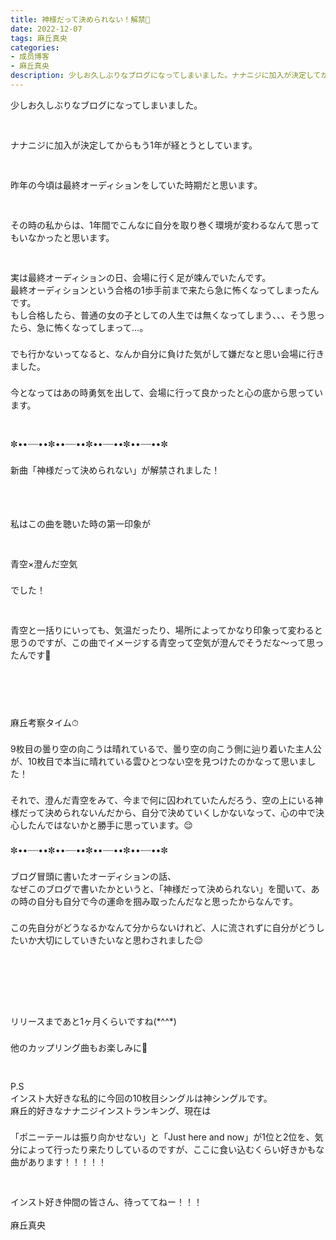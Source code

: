 ```yaml
---
title: 神様だって決められない！解禁🌾
date: 2022-12-07
tags: 麻丘真央
categories: 
- 成员博客
- 麻丘真央
description: 少しお久しぶりなブログになってしまいました。ナナニジに加入が決定してからもう1年が経とうとしています。昨年の今頃は最終オーディションをしていた時期だと思います。その時の私からは、1年間でこんなに自分...
---
```

<div class="blog_detail__main">
<div><p class="p1" style="margin: 0px; font-stretch: normal; line-height: normal;   -webkit-text-size-adjust: auto;"><span class="s1">少しお久しぶりなブログになってしまいました。</span></p><p class="p2" style="margin: 0px; font-stretch: normal; line-height: normal; min-height: 22px;   -webkit-text-size-adjust: auto;"><span class="s2"></span><br/></p><p class="p2" style="margin: 0px; font-stretch: normal; line-height: normal; min-height: 22px;   -webkit-text-size-adjust: auto;"><span class="s2"></span><br/></p><p class="p1" style="margin: 0px; font-stretch: normal; line-height: normal;   -webkit-text-size-adjust: auto;"><span class="s1">ナナニジに加入が決定してからもう</span><span class="s2">1</span><span class="s1">年が経とうとしています。</span></p><p class="p2" style="margin: 0px; font-stretch: normal; line-height: normal; min-height: 22px;   -webkit-text-size-adjust: auto;"><span class="s2"></span><br/></p><p class="p2" style="margin: 0px; font-stretch: normal; line-height: normal; min-height: 22px;   -webkit-text-size-adjust: auto;"><span class="s2"></span><br/></p><p class="p1" style="margin: 0px; font-stretch: normal; line-height: normal;   -webkit-text-size-adjust: auto;"><span class="s1">昨年の今頃は最終オーディションをしていた時期だと思います。</span></p><p class="p2" style="margin: 0px; font-stretch: normal; line-height: normal; min-height: 22px;   -webkit-text-size-adjust: auto;"><span class="s2"></span><br/></p><p class="p2" style="margin: 0px; font-stretch: normal; line-height: normal; min-height: 22px;   -webkit-text-size-adjust: auto;"><span class="s2"></span><br/></p><p class="p1" style="margin: 0px; font-stretch: normal; line-height: normal;   -webkit-text-size-adjust: auto;"><span class="s1">その時の私からは、</span><span class="s2">1</span><span class="s1">年間でこんなに自分を取り巻く環境が変わるなんて思ってもいなかったと思います。</span></p><p class="p2" style="margin: 0px; font-stretch: normal; line-height: normal; min-height: 22px;   -webkit-text-size-adjust: auto;"><span class="s2"></span><br/></p><p class="p2" style="margin: 0px; font-stretch: normal; line-height: normal; min-height: 22px;   -webkit-text-size-adjust: auto;"><span class="s2"></span><br/></p><p class="p1" style="margin: 0px; font-stretch: normal; line-height: normal;   -webkit-text-size-adjust: auto;"><span class="s1">実は最終オーディションの日、会場に行く足が竦んでいたんです。</span></p><p class="p1" style="margin: 0px; font-stretch: normal; line-height: normal;   -webkit-text-size-adjust: auto;"><span class="s1">最終オーディションという合格の</span><span class="s2">1</span><span class="s1">歩手前まで来たら急に怖くなってしまったんです。</span></p><p class="p1" style="margin: 0px; font-stretch: normal; line-height: normal;   -webkit-text-size-adjust: auto;"><span class="s1">もし合格したら、普通の女の子としての人生では無くなってしまう、、、そう思ったら、急に怖くなってしまって</span><span class="s2">...</span><span class="s1">。</span></p><p class="p2" style="margin: 0px; font-stretch: normal; line-height: normal; min-height: 22px;   -webkit-text-size-adjust: auto;"><span class="s2"></span><br/></p><p class="p1" style="margin: 0px; font-stretch: normal; line-height: normal;   -webkit-text-size-adjust: auto;"><span class="s1">でも行かないってなると、なんか自分に負けた気がして嫌だなと思い会場に行きました。</span></p><p class="p2" style="margin: 0px; font-stretch: normal; line-height: normal; min-height: 22px;   -webkit-text-size-adjust: auto;"><span class="s2"></span><br/></p><p class="p1" style="margin: 0px; font-stretch: normal; line-height: normal;   -webkit-text-size-adjust: auto;"><span class="s1">今となってはあの時勇気を出して、会場に行って良かったと心の底から思っています。</span></p><p class="p2" style="margin: 0px; font-stretch: normal; line-height: normal; min-height: 22px;   -webkit-text-size-adjust: auto;"><span class="s2"></span><br/></p><p class="p2" style="margin: 0px; font-stretch: normal; line-height: normal; min-height: 22px;   -webkit-text-size-adjust: auto;"><span class="s2"></span><br/></p><p class="p3" style="margin: 0px; font-stretch: normal; line-height: normal;   -webkit-text-size-adjust: auto;"><span class="s3" style='font-family: "Zapf Dingbats";'>✼</span><span class="s2">••</span><span class="s1">┈┈</span><span class="s2">••</span><span class="s3" style='font-family: "Zapf Dingbats";'>✼</span><span class="s2">••</span><span class="s1">┈┈</span><span class="s2">••</span><span class="s3" style='font-family: "Zapf Dingbats";'>✼</span><span class="s2">••</span><span class="s1">┈┈</span><span class="s2">••</span><span class="s3" style='font-family: "Zapf Dingbats";'>✼</span><span class="s2">••</span><span class="s1">┈┈</span><span class="s2">••</span><span class="s3" style='font-family: "Zapf Dingbats";'>✼</span></p><p class="p2" style="margin: 0px; font-stretch: normal; line-height: normal; min-height: 22px;   -webkit-text-size-adjust: auto;"><span class="s2"></span><br/></p><p class="p1" style="margin: 0px; font-stretch: normal; line-height: normal;   -webkit-text-size-adjust: auto;"><span class="s1">新曲「神様だって決められない」が解禁されました！</span></p><p class="p2" style="margin: 0px; font-stretch: normal; line-height: normal; min-height: 22px;   -webkit-text-size-adjust: auto;"><span class="s2"></span><br/></p><p class="p2" style="margin: 0px; font-stretch: normal; line-height: normal; min-height: 22px;   -webkit-text-size-adjust: auto;"><span class="s2"></span><br/></p><p class="p2" style="margin: 0px; font-stretch: normal; line-height: normal; min-height: 22px;   -webkit-text-size-adjust: auto;"><span class="s2"></span><br/></p><p class="p1" style="margin: 0px; font-stretch: normal; line-height: normal;   -webkit-text-size-adjust: auto;"><span class="s1">私はこの曲を聴いた時の第一印象が</span></p><p class="p2" style="margin: 0px; font-stretch: normal; line-height: normal; min-height: 22px;   -webkit-text-size-adjust: auto;"><span class="s2"></span><br/></p><p class="p2" style="margin: 0px; font-stretch: normal; line-height: normal; min-height: 22px;   -webkit-text-size-adjust: auto;"><span class="s2"></span><br/></p><p class="p1" style="margin: 0px; font-stretch: normal; line-height: normal;   -webkit-text-size-adjust: auto;"><span class="s1">青空</span><span class="s2">×</span><span class="s1">澄んだ空気</span></p><p class="p2" style="margin: 0px; font-stretch: normal; line-height: normal; min-height: 22px;   -webkit-text-size-adjust: auto;"><span class="s2"></span><br/></p><p class="p1" style="margin: 0px; font-stretch: normal; line-height: normal;   -webkit-text-size-adjust: auto;"><span class="s1">でした！</span></p><p class="p2" style="margin: 0px; font-stretch: normal; line-height: normal; min-height: 22px;   -webkit-text-size-adjust: auto;"><span class="s2"></span><br/></p><p class="p2" style="margin: 0px; font-stretch: normal; line-height: normal; min-height: 22px;   -webkit-text-size-adjust: auto;"><span class="s2"></span><br/></p><p class="p1" style="margin: 0px; font-stretch: normal; line-height: normal;   -webkit-text-size-adjust: auto;"><span class="s1">青空と一括りにいっても、気温だったり、場所によってかなり印象って変わると思うのですが、この曲でイメージする青空って空気が澄んでそうだな〜って思ったんです</span><span class="s4">🌱</span></p><p class="p2" style="margin: 0px; font-stretch: normal; line-height: normal; min-height: 22px;   -webkit-text-size-adjust: auto;"><span class="s2"></span><br/></p><p class="p2" style="margin: 0px; font-stretch: normal; line-height: normal; min-height: 22px;   -webkit-text-size-adjust: auto;"><span class="s2"></span><br/></p><p class="p2" style="margin: 0px; font-stretch: normal; line-height: normal; min-height: 22px;   -webkit-text-size-adjust: auto;"><span class="s2"></span><br/></p><p class="p2" style="margin: 0px; font-stretch: normal; line-height: normal; min-height: 22px;   -webkit-text-size-adjust: auto;"><span class="s2"></span><br/></p><p class="p1" style="margin: 0px; font-stretch: normal; line-height: normal;   -webkit-text-size-adjust: auto;"><span class="s1">麻丘考察タイム</span><span class="s4">⏱</span></p><p class="p2" style="margin: 0px; font-stretch: normal; line-height: normal; min-height: 22px;   -webkit-text-size-adjust: auto;"><span class="s2"></span><br/></p><p class="p1" style="margin: 0px; font-stretch: normal; line-height: normal;   -webkit-text-size-adjust: auto;"><span class="s2">9</span><span class="s1">枚目の曇り空の向こうは晴れているで、曇り空の向こう側に辿り着いた主人公が、</span><span class="s2">10</span><span class="s1">枚目で本当に晴れている雲ひとつない空を見つけたのかなって思いました！</span></p><p class="p2" style="margin: 0px; font-stretch: normal; line-height: normal; min-height: 22px;   -webkit-text-size-adjust: auto;"><span class="s2"></span><br/></p><p class="p1" style="margin: 0px; font-stretch: normal; line-height: normal;   -webkit-text-size-adjust: auto;"><span class="s1">それで、澄んだ青空をみて、今まで何に囚われていたんだろう、空の上にいる神様だって決められないんだから、自分で決めていくしかないなって、心の中で決心したんではないかと勝手に思っています。</span><span class="s4">😌</span></p><p class="p2" style="margin: 0px; font-stretch: normal; line-height: normal; min-height: 22px;   -webkit-text-size-adjust: auto;"><span class="s2"></span><br/></p><p class="p3" style="margin: 0px; font-stretch: normal; line-height: normal;   -webkit-text-size-adjust: auto;"><span class="s3" style='font-family: "Zapf Dingbats";'>✼</span><span class="s2">••</span><span class="s1">┈┈</span><span class="s2">••</span><span class="s3" style='font-family: "Zapf Dingbats";'>✼</span><span class="s2">••</span><span class="s1">┈┈</span><span class="s2">••</span><span class="s3" style='font-family: "Zapf Dingbats";'>✼</span><span class="s2">••</span><span class="s1">┈┈</span><span class="s2">••</span><span class="s3" style='font-family: "Zapf Dingbats";'>✼</span><span class="s2">••</span><span class="s1">┈┈</span><span class="s2">••</span><span class="s3" style='font-family: "Zapf Dingbats";'>✼</span></p><p class="p2" style="margin: 0px; font-stretch: normal; line-height: normal; min-height: 22px;   -webkit-text-size-adjust: auto;"><span class="s2"></span><br/></p><p class="p1" style="margin: 0px; font-stretch: normal; line-height: normal;   -webkit-text-size-adjust: auto;"><span class="s1">ブログ冒頭に書いたオーディションの話、</span></p><p class="p1" style="margin: 0px; font-stretch: normal; line-height: normal;   -webkit-text-size-adjust: auto;"><span class="s1">なぜこのブログで書いたかというと、「神様だって決められない」を聞いて、あの時の自分も自分で今の運命を掴み取ったんだなと思ったからなんです。</span></p><p class="p2" style="margin: 0px; font-stretch: normal; line-height: normal; min-height: 22px;   -webkit-text-size-adjust: auto;"><span class="s2"></span><br/></p><p class="p1" style="margin: 0px; font-stretch: normal; line-height: normal;   -webkit-text-size-adjust: auto;"><span class="s1">この先自分がどうなるかなんて分からないけれど、人に流されずに自分がどうしたいか大切にしていきたいなと思わされました</span><span class="s4">😌</span></p><p class="p2" style="margin: 0px; font-stretch: normal; line-height: normal; min-height: 22px;   -webkit-text-size-adjust: auto;"><span class="s2"></span><br/></p><p class="p2" style="margin: 0px; font-stretch: normal; line-height: normal; min-height: 22px;   -webkit-text-size-adjust: auto;"><span class="s2"></span><br/></p><p class="p2" style="margin: 0px; font-stretch: normal; line-height: normal; min-height: 22px;   -webkit-text-size-adjust: auto;"><span class="s2"></span><br/></p><p class="p2" style="margin: 0px; font-stretch: normal; line-height: normal; min-height: 22px;   -webkit-text-size-adjust: auto;"><span class="s2"></span><br/></p><p class="p2" style="margin: 0px; font-stretch: normal; line-height: normal; min-height: 22px;   -webkit-text-size-adjust: auto;"><span class="s2"></span><br/></p><p class="p1" style="margin: 0px; font-stretch: normal; line-height: normal;   -webkit-text-size-adjust: auto;"><span class="s1">リリースまであと</span><span class="s2">1</span><span class="s1">ヶ月くらいですね</span><span class="s2">(*^^*)</span></p><p class="p2" style="margin: 0px; font-stretch: normal; line-height: normal; min-height: 22px;   -webkit-text-size-adjust: auto;"><span class="s2"></span><br/></p><p class="p1" style="margin: 0px; font-stretch: normal; line-height: normal;   -webkit-text-size-adjust: auto;"><span class="s1">他のカップリング曲もお楽しみに</span><span class="s4">💓</span></p><p class="p2" style="margin: 0px; font-stretch: normal; line-height: normal; min-height: 22px;   -webkit-text-size-adjust: auto;"><span class="s2"></span><br/></p><p class="p2" style="margin: 0px; font-stretch: normal; line-height: normal; min-height: 22px;   -webkit-text-size-adjust: auto;"><span class="s2"></span><br/></p><p class="p3" style="margin: 0px; font-stretch: normal; line-height: normal;   -webkit-text-size-adjust: auto;"><span class="s2">P.S</span></p><p class="p1" style="margin: 0px; font-stretch: normal; line-height: normal;   -webkit-text-size-adjust: auto;"><span class="s1">インスト大好きな私的に今回の</span><span class="s2">10</span><span class="s1">枚目シングルは神シングルです。</span></p><p class="p1" style="margin: 0px; font-stretch: normal; line-height: normal;   -webkit-text-size-adjust: auto;"><span class="s1">麻丘的好きなナナニジインストランキング、現在は</span></p><p class="p2" style="margin: 0px; font-stretch: normal; line-height: normal; min-height: 22px;   -webkit-text-size-adjust: auto;"><span class="s2"></span><br/></p><p class="p1" style="margin: 0px; font-stretch: normal; line-height: normal;   -webkit-text-size-adjust: auto;"><span class="s1">「ポニーテールは振り向かせない」と「</span><span class="s2">Just here and now</span><span class="s1">」が</span><span class="s2">1</span><span class="s1">位と</span><span class="s2">2</span><span class="s1">位を、気分によって行ったり来たりしているのですが、ここに食い込むくらい好きかもな曲があります！！！！！</span></p><p class="p2" style="margin: 0px; font-stretch: normal; line-height: normal; min-height: 22px;   -webkit-text-size-adjust: auto;"><span class="s2"></span><br/></p><p class="p2" style="margin: 0px; font-stretch: normal; line-height: normal; min-height: 22px;   -webkit-text-size-adjust: auto;"><span class="s2"></span><br/></p><p class="p1" style="margin: 0px; font-stretch: normal; line-height: normal;   -webkit-text-size-adjust: auto;"><span class="s1">インスト好き仲間の皆さん、待っててねー！！！</span></p><p class="p1" style="margin: 0px; font-stretch: normal; line-height: normal;   -webkit-text-size-adjust: auto;"><span class="s1"><br/></span></p><p class="p1" style="margin: 0px; font-stretch: normal; line-height: normal;   -webkit-text-size-adjust: auto;">麻丘真央</p><div dir="ltr"></div></div>
<!--twitter-->

<!--//twitter-->
</div>